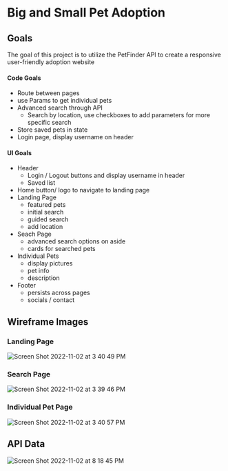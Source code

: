 # Big and Small Pet Adoption

## Goals
The goal of this project is to utilize the PetFinder API to create a responsive user-friendly adoption website

#### Code Goals
- Route between pages
- use Params to get individual pets
- Advanced search through API
	- Search by location, use checkboxes to add parameters for more specific search
- Store saved pets in state
- Login page, display username on header


#### UI Goals
- Header
	- Login / Logout buttons and  display username in header
	- Saved list
- Home button/ logo to navigate to landing page
- Landing Page
	- featured pets
	- initial search
	- guided search
	- add location
- Seach Page
	- advanced search options on aside
	- cards for searched pets
- Individual Pets
	- display pictures
	- pet info
	- description
- Footer
	- persists across pages
	- socials / contact
	
	

	
## Wireframe Images
### Landing Page	
![Screen Shot 2022-11-02 at 3 40 49 PM](https://user-images.githubusercontent.com/114944160/199605000-ddc92e45-9196-4316-bc4f-dde38e2814ce.png)
### Search Page
![Screen Shot 2022-11-02 at 3 39 46 PM](https://user-images.githubusercontent.com/114944160/199605006-b15e5fcb-2d2b-4f8e-8977-c5fc4dd695e3.png)
### Individual Pet Page
![Screen Shot 2022-11-02 at 3 40 57 PM](https://user-images.githubusercontent.com/114944160/199605026-5808ab2a-30b6-40aa-94e1-ea4bfa77d0c9.png)

## API Data
![Screen Shot 2022-11-02 at 8 18 45 PM](https://user-images.githubusercontent.com/114944160/199630898-58a876dc-fe17-4b9c-8df5-f4fafef4a1bd.png)

	
